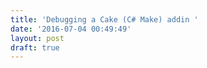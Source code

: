 ```yaml
---
title: 'Debugging a Cake (C# Make) addin '
date: '2016-07-04 00:49:49'
layout: post
draft: true
---
```

